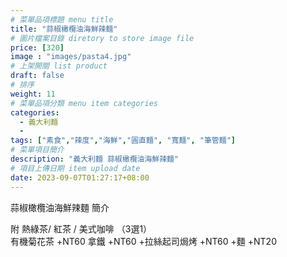 ```yaml
---
# 菜單品項標題 menu title 
title: "蒜椒橄欖油海鮮辣麵"
# 圖片檔案目錄 diretory to store image file
price: [320] 
image : "images/pasta4.jpg"
# 上架開關 list product 
draft: false
# 排序
weight: 11 
# 菜單品項分類 menu item categories 
categories:
  - 義大利麵
  - 
tags: ["素食","辣度","海鮮","圓直麵", "寬麵", "筆管麵"]
# 菜單項目簡介 
description: "義大利麵 蒜椒橄欖油海鮮辣麵"
# 項目上傳日期 item upload date 
date: 2023-09-07T01:27:17+08:00
---
```


蒜椒橄欖油海鮮辣麵 簡介


  附 熱綠茶/ 紅茶 / 美式咖啡 （3選1）\
  有機菊花茶 +NT60
  拿鐵 +NT60
  +拉絲起司焗烤 +NT60
  +麵 +NT20
